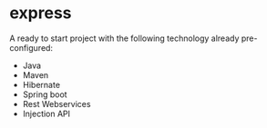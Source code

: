 # express

A ready to start project with the following technology already pre-configured:

* Java
* Maven
* Hibernate
* Spring boot
* Rest Webservices
* Injection API
